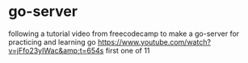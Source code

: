 # go-server
following a tutorial video from freecodecamp to make a go-server for practicing and learning go https://www.youtube.com/watch?v=jFfo23yIWac&amp;t=654s first one of 11
